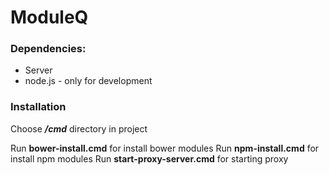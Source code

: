 # ModuleQ

### Dependencies:

 * Server
 * node.js - only for development
    
### Installation

Choose _**/cmd**_ directory in project 

Run **bower-install.cmd** for install bower modules
Run **npm-install.cmd** for install npm modules
Run **start-proxy-server.cmd** for starting proxy

